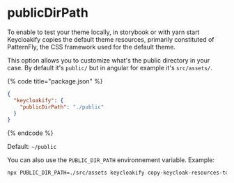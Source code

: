 # publicDirPath

To enable to test your theme locally, in storybook or with yarn start Keycloakify copies the default theme resources, primarily constituted of PatternFly, the CSS framework used for the default theme.

This option allows you to customize what's the public directory in your case. By default it's `public/` but in angular for example it's `src/assets/`.

{% code title="package.json" %}
```json
{
  "keycloakify": {
    "publicDirPath": "./public"
  }
}
```
{% endcode %}

Default: `~/public`

You can also use the `PUBLIC_DIR_PATH` environnement variable. Example:

```bash
npx PUBLIC_DIR_PATH=./src/assets keycloakify copy-keycloak-resources-to-public
```
